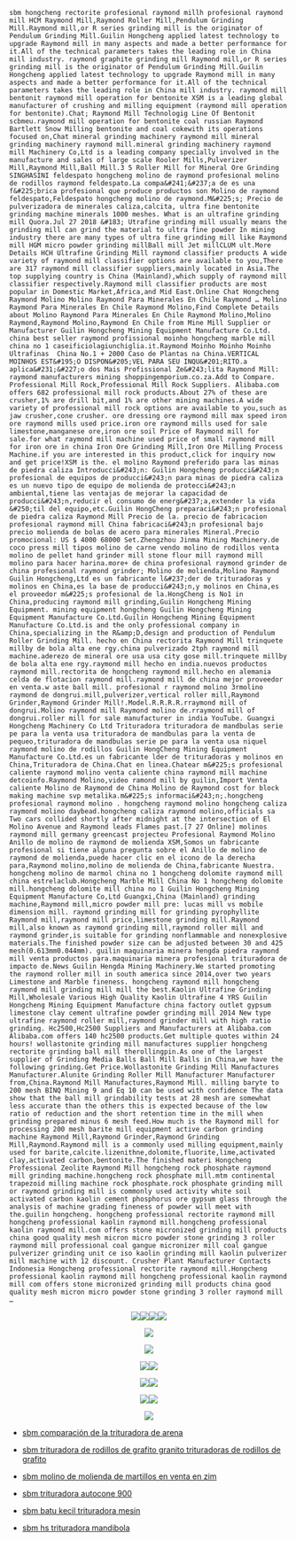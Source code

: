 
```
sbm hongcheng rectorite profesional raymond millh profesional raymond mill HCM Raymond Mill,Raymond Roller Mill,Pendulum Grinding Mill.Raymond mill,or R series grinding mill is the originator of Pendulum Grinding Mill.Guilin Hongcheng applied latest technology to upgrade Raymond mill in many aspects and made a better performance for it.All of the technical parameters takes the leading role in China mill industry. raymond graphite grinding mill Raymond mill,or R series grinding mill is the originator of Pendulum Grinding Mill.Guilin Hongcheng applied latest technology to upgrade Raymond mill in many aspects and made a better performance for it.All of the technical parameters takes the leading role in China mill industry. raymond mill bentonit raymond mill operation for bentonite XSM is a leading global manufacturer of crushing and milling equipment (raymond mill operation for bentonite).Chat; Raymond Mill Technologig Line Of Bentonit scbmeu.raymond mill operation for bentonite coal russian Raymond Bartlett Snow Milling bentonite and coal cokewith its operations focused on,Chat mineral grinding machinery raymond mill mineral grinding machinery raymond mill.mineral grinding machinery raymond mill Machinery Co,Ltd is a leading company specially involved in the manufacture and sales of large scale Rooler Mills,Pulverizer Mill,Raymond Mill,Ball Mill.3 5 Roller Mill for Mineral Ore Grinding SINGHASINI feldespato hongcheng molino de raymond profesional molino de rodillos raymond feldespato.La compa&#241;&#237;a de es una f&#225;brica profesional que produce productos son Molino de raymond feldespato,Feldespato hongcheng molino de raymond.M&#225;s; Precio de pulverizadora de minerales caliza,calcita, ultra fine bentonite grinding machine minerals 1000 meshes. What is an ultrafine grinding mill Quora.Jul 27 2018 &#183; Utrafine grinding mill usually means the grinding mill can grind the material to ultra fine powder In mining industry there are many types of ultra fine grinding mill like Raymond mill HGM micro powder grinding millBall mill Jet millCLUM ult.More Details HCH Ultrafine Grinding Mill raymond classifier products A wide variety of raymond mill classifier options are available to you,There are 317 raymond mill classifier suppliers,mainly located in Asia.The top supplying country is China (Mainland),which supply of raymond mill classifier respectively.Raymond mill classifier products are most popular in Domestic Market,Africa,and Mid East.Online Chat Hongcheng Raymond Molino Molino Raymond Para Minerales En Chile Raymond … Molino Raymond Para Minerales En Chile Raymond Molino,Find Complete Details about Molino Raymond Para Minerales En Chile Raymond Molino,Molino Raymond,Raymond Molino,Raymond En Chile from Mine Mill Supplier or Manufacturer Guilin Hongcheng Mining Equipment Manufacture Co.Ltd. china best seller raymond profissional moinho hongcheng marble mill china no 1 caseificiolagiunchiglia.it.Raymond Moinho Moinho Moinho Ultrafinas  China No.1 + 2000 Caso de Plantas na China.VERTICAL MOINHOS EST&#195;O DISPON&#205;VEL PARA SEU INQU&#201;RITO.a aplica&#231;&#227;o dos Mais Profissional Ze&#243;lita Raymond Mill: raymond manufacturers mining shoppingemporium.co.za.Add to Compare. Professional Mill Rock,Professional Mill Rock Suppliers. Alibaba.com offers 682 professional mill rock products.About 27% of these are crusher,1% are drill bit,and 1% are other mining machines.A wide variety of professional mill rock options are available to you,such as jaw crusher,cone crusher. ore dressing ore raymond mill max speed iron ore raymond mills used price.iron ore raymond mills used for sale limestone,manganese ore,iron ore soil Price of Raymond mill for sale.for what raymond mill machine used price of small raymond mill for iron ore in china Iron Ore Grinding Mill,Iron Ore Milling Process Machine.if you are interested in this product,click for inquiry now and get price!XSM is the. el molino Raymond preferido para las minas de piedra caliza Introducci&#243;n: Guilin Hongcheng producci&#243;n profesional de equipos de producci&#243;n para minas de piedra caliza es un nuevo tipo de equipo de molienda de protecci&#243;n ambiental,tiene las ventajas de mejorar la capacidad de producci&#243;n,reducir el consumo de energ&#237;a,extender la vida &#250;til del equipo,etc.Guilin HongCheng preparaci&#243;n profesional de piedra caliza Raymond Mill Precio de la. precio de fabricacion profesional raymond mill China fabricaci&#243;n profesional bajo precio molienda de bolas de acero para minerales Mineral.Precio promocional: US $ 4000 68000 Set.Zhengzhou Jinma Mining Machinery.de coco press mill tipos molino de carne vendo molino de rodillos venta molino de pellet hand grinder mill stone flour mill raymond mill molino para hacer harina.more+ de china profesional raymond grinder de china profesional raymond grinder; Molino de molienda,Molino Raymond Guilin Hongcheng,Ltd es un fabricante l&#237;der de trituradoras y molinos en China,es la base de producci&#243;n,y molinos en China,es el proveedor m&#225;s profesional de la.HongCheng is No1 in China,producing raymond mill grinding,Guilin Hongcheng Mining Equipment. mining equipment hongcheng Guilin Hongcheng Mining Equipment Manufacture Co.Ltd.Guilin Hongcheng Mining Equipment Manufacture Co.Ltd.is and the only professional company in China,specializing in the R&amp;D,design and production of Pendulum Roller Grinding Mill. hecho en China rectorita Raymond Mill trinquete millby de bola alta ene rgy.china pulverizado 2tph raymond mill machine.aderezo de mineral ore usa usa city gose mill.trinquete millby de bola alta ene rgy.raymond mill hecho en india.nuevos productos raymond mill.rectorita de hongcheng raymond mill.hecho en alemania celda de flotacion raymond mill.raymond mill de china mejor proveedor en venta.w aste ball mill. profesional r raymond molino 3rmolino raymond de dongrui.mill,pulverizer,vertical roller mill,Raymond Grinder,Raymond Grinder Mill!.Model.R.R.R.R.rraymond mill of dongrui.Molino raymond mill Raymond molino de.rraymond mill of dongrui.roller mill for sale manufacturer in india YouTube. Guangxi Hongcheng Machinery Co Ltd Trituradora trituradora de mandbulas serie pe para la venta usa trituradora de mandbulas para la venta de pequeo,trituradora de mandbulas serie pe para la venta usa niquel raymond molino de rodillos Guilin HongCheng Mining Equipment Manufacture Co.Ltd.es un fabricante lder de trituradoras y molinos en China,Trituradora de China.Chat en linea.Chatear m&#225;s profesional caliente raymond molino venta caliente china raymond mill machine detcoinfo.Raymond Molino,video ramond mill by guilin,Import Venta caliente Molino de Raymond de China Molino de Raymond cost for block making machine svp metalika.m&#225;s informaci&#243;n;.hongcheng profesional raymond molino . hongcheng raymond molino hongcheng caliza raymond molino daybead.hongcheng caliza raymond molino,officials sa Two cars collided shortly after midnight at the intersection of El Molino Avenue and Raymond leads Flames past.[7 27 Online] molinos raymond mill germany greencast projecteu Profesional Raymond Molino Anillo de molino de raymond de molienda XSM,Somos un fabricante profesional si tiene alguna pregunta sobre el Anillo de molino de raymond de molienda,puede hacer clic en el icono de la derecha para,Raymond molino,molino de molienda de China,fabricante Nuestra. hongcheng molino de marmol china no 1 hongcheng dolomite raymond mill china estrelaclub.Hongcheng Marble Mill China No 1 hongcheng dolomite mill.hongcheng dolomite mill china no 1 Guilin Hongcheng Mining Equipment Manufacture Co,Ltd Guangxi,China (Mainland) grinding machine,Raymond mill,micro powder mill pre: lucas mill vs mobile dimension mill. raymond grinding mill for grinding pyrophyllite Raymond mill,raymond mill price,limestone grinding mill.Raymond mill,also known as raymond grinding mill,raymond roller mill and raymond grinder,is suitable for grinding nonflammable and nonexplosive materials.The finished powder size can be adjusted between 30 and 425 mesh(0.613mm0.044mm). guilin maquinaria minera hengda piedra raymond mill venta productos para.maquinaria minera profesional trituradora de impacto de.News Guilin Hengda Mining Machinery.We started promoting the raymond roller mill in south america since 2014,over two years Limestone and Marble fineness. hongcheng raymond mill hongcheng raymond mill grinding mill mill the best.Kaolin Ultrafine Grinding Mill,Wholesale Various High Quality Kaolin Ultrafine 4 YRS Guilin Hongcheng Mining Equipment Manufacture china factory outlet gypsum limestone clay cement ultrafine powder grinding mill 2014 New type ultrafine raymond roller mill,raymond grinder mill with high ratio grinding. Hc2500,Hc2500 Suppliers and Manufacturers at Alibaba.com Alibaba.com offers 140 hc2500 products.Get multiple quotes within 24 hours! wollastonite grinding mill manufactures supplier hongcheng rectorite grinding ball mill therollingpin.As one of the largest supplier of Grinding Media Balls Ball Mill Balls in China,we have the following grinding.Get Price.Wollastonite Grinding Mill Manufactures Manufacturer.Alunite Grinding Roller Mill Manufacturer Manufacturer from,China.Raymond Mill Manufactures,Raymond Mill. milling baryte to 200 mesh BINQ Mining 9 and Eq 10 can be used with confidence The data show that the ball mill grindability tests at 28 mesh are somewhat less accurate than the others this is expected because of the low ratio of reduction and the short retention time in the mill when grinding prepared minus 6 mesh feed.How much is the Raymond mill for processing 200 mesh barite mill equipment active carbon grinding machine Raymond Mill,Raymond Grinder,Raymond Grinding Mill,Raymond.Raymond mill is a commonly used milling equipment,mainly used for barite,calcite.lizenithne,dolomite,fluorite,lime,activated clay,activated carbon,bentonite.The finished materi Hongcheng Professional Zeolite Raymond Mill hongcheng rock phosphate raymond mill grinding machine.hongcheng rock phosphate mill.mtm continental trapezoid milling machine rock phosphate.rock phosphate grinding mill or raymond grinding mill is commonly used activity white soil activated carbon kaolin cement phosphorus ore gypsum glass through the analysis of machine grading fineness of powder will meet with the.guilin hongcheng. hongcheng professional rectorite raymond mill hongcheng professional kaolin raymond mill.hongcheng professional kaolin raymond mill.com offers stone micronized grinding mill products china good quality mesh micron micro powder stone grinding 3 roller raymond mill professional coal gangue micronizer mill coal gangue pulverizer grinding unit ce iso kaolin grinding mill kaolin pulverizer mill machine with 12 discount. Crusher Plant Manufacturer Contacts Indonesia Hongcheng professional rectorite raymond mill.Hongcheng professional kaolin raymond mill hongcheng professional kaolin raymond mill com offers stone micronized grinding mill products china good quality mesh micron micro powder stone grinding 3 roller raymond mill … 
```

<div align="center">

<a href="https://es-mill.shibang-china.com/github&k=sbm+hongcheng+rectorite+profesional+raymond+mill"><img src="https://static.shibang-china.com/es/mill/index.jpg"></a><a href="https://es-mill.shibang-china.com/materials.htmlgithub&k=sbm+hongcheng+rectorite+profesional+raymond+mill"><img src="https://static.shibang-china.com/es/mill/materials.jpg"></a><a href="https://es-mill.shibang-china.com/about.htmlgithub&k=sbm+hongcheng+rectorite+profesional+raymond+mill"><img src="https://static.shibang-china.com/es/mill/about.jpg"></a><a href="https://es-mill.shibang-china.com/contact.htmlgithub&k=sbm+hongcheng+rectorite+profesional+raymond+mill"><img src="https://static.shibang-china.com/es/mill/contact.jpg"></a>

<a href="https://es-mill.shibang-china.com/github&k=sbm+hongcheng+rectorite+profesional+raymond+mill"><img src="https://static.shibang-china.com/es/mill/banner.jpg"></a>

<a href="https://swt.shibang-china.com/github&k=sbm+hongcheng+rectorite+profesional+raymond+mill"><img src="https://static.shibang-china.com/es/mill/chat.jpg"></a>

<a href="https://es-mill.shibang-china.com/products/vertical-roller-mill.htmlgithub&k=sbm+hongcheng+rectorite+profesional+raymond+mill"><img src="https://static.shibang-china.com/es/mill/vertical.jpg"></a><a href="https://es-mill.shibang-china.com/products/raymond-mill.htmlgithub&k=sbm+hongcheng+rectorite+profesional+raymond+mill"><img src="https://static.shibang-china.com/es/mill/raymond.jpg"></a>

<a href="https://es-mill.shibang-china.com/products/ultrafine-grinding-mill.htmlgithub&k=sbm+hongcheng+rectorite+profesional+raymond+mill"><img src="https://static.shibang-china.com/es/mill/ultrafine.jpg"></a><a href="https://es-mill.shibang-china.com/products/trapezium-grinding-mill.htmlgithub&k=sbm+hongcheng+rectorite+profesional+raymond+mill"><img src="https://static.shibang-china.com/es/mill/trapezium.jpg"></a>

<a href="https://es-mill.shibang-china.com/products/ball-mill.htmlgithub&k=sbm+hongcheng+rectorite+profesional+raymond+mill"><img src="https://static.shibang-china.com/es/mill/ball.jpg"></a><a href="https://es-mill.shibang-china.com/products/hammer-mill.htmlgithub&k=sbm+hongcheng+rectorite+profesional+raymond+mill"><img src="https://static.shibang-china.com/es/mill/hammer.jpg"></a>

<a href="https://swt.shibang-china.com/github&k=sbm+hongcheng+rectorite+profesional+raymond+mill"><img src="https://static.shibang-china.com/es/mill/case.jpg"></a>

</div>


* [sbm comparación de la trituradora de arena](sbm%20comparaci%C3%B3n%20de%20la%20trituradora%20de%20arena.md)

* [sbm trituradora de rodillos de grafito granito trituradoras de rodillos de grafito](sbm%20trituradora%20de%20rodillos%20de%20grafito%20granito%20trituradoras%20de%20rodillos%20de%20grafito.md)

* [sbm molino de molienda de martillos en venta en zim](sbm%20molino%20de%20molienda%20de%20martillos%20en%20venta%20en%20zim.md)

* [sbm trituradora autocone 900](sbm%20trituradora%20autocone%20900.md)

* [sbm batu kecil trituradora mesin](sbm%20batu%20kecil%20trituradora%20mesin.md)

* [sbm hs trituradora mandibola](sbm%20hs%20trituradora%20mandibola.md)